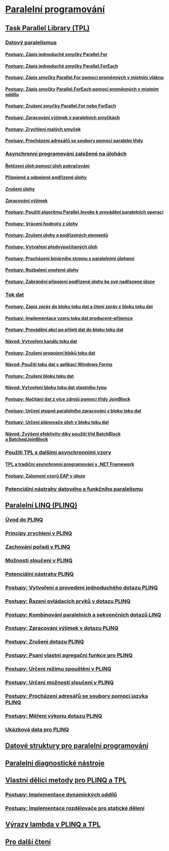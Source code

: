 # [Paralelní programování](index.md)
## [Task Parallel Library (TPL)](task-parallel-library-tpl.md)
### [Datový paralelismus](data-parallelism-task-parallel-library.md)
#### [Postupy: Zápis jednoduché smyčky Parallel.For](how-to-write-a-simple-parallel-for-loop.md)
#### [Postupy: Zápis jednoduché smyčky Parallel.ForEach](how-to-write-a-simple-parallel-foreach-loop.md)
#### [Postupy: Zápis smyčky Parallel.For pomocí proměnných v místním vláknu](how-to-write-a-parallel-for-loop-with-thread-local-variables.md)
#### [Postupy: Zápis smyčky Parallel.ForEach pomocí proměnných v místním oddílu](how-to-write-a-parallel-foreach-loop-with-partition-local-variables.md)
#### [Postupy: Zrušení smyčky Parallel.For nebo ForEach](how-to-cancel-a-parallel-for-or-foreach-loop.md)
#### [Postupy: Zpracování výjimek v paralelních smyčkách](how-to-handle-exceptions-in-parallel-loops.md)
#### [Postupy: Zrychlení malých smyček](how-to-speed-up-small-loop-bodies.md)
#### [Postupy: Procházení adresářů se soubory pomocí paralelní třídy](how-to-iterate-file-directories-with-the-parallel-class.md)
### [Asynchronní programování založené na úlohách](task-based-asynchronous-programming.md)
#### [Řetězení úloh pomocí úloh pokračování](chaining-tasks-by-using-continuation-tasks.md)
#### [Připojené a odpojené podřízené úlohy](attached-and-detached-child-tasks.md)
#### [Zrušení úlohy](task-cancellation.md)
#### [Zpracování výjimek](exception-handling-task-parallel-library.md)
#### [Postupy: Použití algoritmu Parallel.Invoke k provádění paralelních operací](how-to-use-parallel-invoke-to-execute-parallel-operations.md)
#### [Postupy: Vrácení hodnoty z úlohy](how-to-return-a-value-from-a-task.md)
#### [Postupy: Zrušení úlohy a podřízených elementů](how-to-cancel-a-task-and-its-children.md)
#### [Postupy: Vytváření předvypočítaných úloh](how-to-create-pre-computed-tasks.md)
#### [Postupy: Procházení binárního stromu s paralelními úlohami](how-to-traverse-a-binary-tree-with-parallel-tasks.md)
#### [Postupy: Rozbalení vnořené úlohy](how-to-unwrap-a-nested-task.md)
#### [Postupy: Zabránění připojení podřízené úlohy ke své nadřazené úloze](how-to-prevent-a-child-task-from-attaching-to-its-parent.md)
### [Tok dat](dataflow-task-parallel-library.md)
#### [Postupy: Zápis zpráv do bloku toku dat a čtení zpráv z bloku toku dat](how-to-write-messages-to-and-read-messages-from-a-dataflow-block.md)
#### [Postupy: Implementace vzoru toku dat producent–příjemce](how-to-implement-a-producer-consumer-dataflow-pattern.md)
#### [Postupy: Provádění akcí po přijetí dat do bloku toku dat](how-to-perform-action-when-a-dataflow-block-receives-data.md)
#### [Návod: Vytvoření kanálu toku dat](walkthrough-creating-a-dataflow-pipeline.md)
#### [Postupy: Zrušení propojení bloků toku dat](how-to-unlink-dataflow-blocks.md)
#### [Návod: Použití toku dat v aplikaci Windows Forms](walkthrough-using-dataflow-in-a-windows-forms-application.md)
#### [Postupy: Zrušení bloku toku dat](how-to-cancel-a-dataflow-block.md)
#### [Návod: Vytvoření bloku toku dat vlastního typu](walkthrough-creating-a-custom-dataflow-block-type.md)
#### [Postupy: Načítání dat z více zdrojů pomocí třídy JoinBlock](how-to-use-joinblock-to-read-data-from-multiple-sources.md)
#### [Postupy: Určení stupně paralelního zpracování v bloku toku dat](how-to-specify-the-degree-of-parallelism-in-a-dataflow-block.md)
#### [Postupy: Určení plánovače úloh v bloku toku dat](how-to-specify-a-task-scheduler-in-a-dataflow-block.md)
#### [Návod: Zvýšení efektivity díky použití tříd BatchBlock a BatchedJoinBlock](walkthrough-using-batchblock-and-batchedjoinblock-to-improve-efficiency.md)
### [Použití TPL s dalšími asynchronními vzory](using-tpl-with-other-asynchronous-patterns.md)
#### [TPL a tradiční asynchronní programování v .NET Framework](tpl-and-traditional-async-programming.md)
#### [Postupy: Zalomení vzorů EAP v úloze](how-to-wrap-eap-patterns-in-a-task.md)
### [Potenciální nástrahy datového a funkčního paralelismu](potential-pitfalls-in-data-and-task-parallelism.md)
## [Paralelní LINQ (PLINQ)](parallel-linq-plinq.md)
### [Úvod do PLINQ](introduction-to-plinq.md)
### [Principy zrychlení v PLINQ](understanding-speedup-in-plinq.md)
### [Zachování pořadí v PLINQ](order-preservation-in-plinq.md)
### [Možnosti sloučení v PLINQ](merge-options-in-plinq.md)
### [Potenciální nástrahy PLINQ](potential-pitfalls-with-plinq.md)
### [Postupy: Vytvoření a provedení jednoduchého dotazu PLINQ](how-to-create-and-execute-a-simple-plinq-query.md)
### [Postupy: Řazení ovládacích prvků v dotazu PLINQ](how-to-control-ordering-in-a-plinq-query.md)
### [Postupy: Kombinování paralelních a sekvenčních dotazů LINQ](how-to-combine-parallel-and-sequential-linq-queries.md)
### [Postupy: Zpracování výjimek v dotazu PLINQ](how-to-handle-exceptions-in-a-plinq-query.md)
### [Postupy: Zrušení dotazu PLINQ](how-to-cancel-a-plinq-query.md)
### [Postupy: Psaní vlastní agregační funkce pro PLINQ](how-to-write-a-custom-plinq-aggregate-function.md)
### [Postupy: Určení režimu spouštění v PLINQ](how-to-specify-the-execution-mode-in-plinq.md)
### [Postupy: Určení možností sloučení v PLINQ](how-to-specify-merge-options-in-plinq.md)
### [Postupy: Procházení adresářů se soubory pomocí jazyka PLINQ](how-to-iterate-file-directories-with-plinq.md)
### [Postupy: Měření výkonu dotazu PLINQ](how-to-measure-plinq-query-performance.md)
### [Ukázková data pro PLINQ](plinq-data-sample.md)
## [Datové struktury pro paralelní programování](data-structures-for-parallel-programming.md)
## [Paralelní diagnostické nástroje](parallel-diagnostic-tools.md)
## [Vlastní dělicí metody pro PLINQ a TPL](custom-partitioners-for-plinq-and-tpl.md)
### [Postupy: Implementace dynamických oddílů](how-to-implement-dynamic-partitions.md)
### [Postupy: Implementace rozdělovače pro statické dělení](how-to-implement-a-partitioner-for-static-partitioning.md)
## [Výrazy lambda v PLINQ a TPL](lambda-expressions-in-plinq-and-tpl.md)
## [Pro další čtení](for-further-reading-parallel-programming.md)
